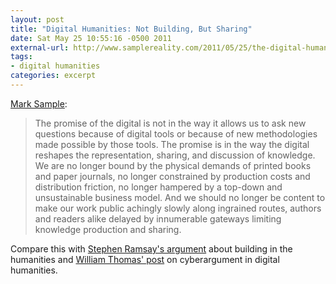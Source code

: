 ```yaml
---
layout: post
title: "Digital Humanities: Not Building, But Sharing"
date: Sat May 25 10:55:16 -0500 2011
external-url: http://www.samplereality.com/2011/05/25/the-digital-humanities-is-not-about-building-its-about-sharing/
tags:
- digital humanities
categories: excerpt
---
```


[Mark Sample](http://www.samplereality.com/2011/05/25/the-digital-humanities-is-not-about-building-its-about-sharing/):

> The promise of the digital is not in the way it allows us to ask new questions because of digital tools or because of new methodologies made possible by those tools. The promise is in the way the digital reshapes the representation, sharing, and discussion of knowledge. We are no longer bound by the physical demands of printed books and paper journals, no longer constrained by production costs and distribution friction, no longer hampered by a top-down and unsustainable business model. And we should no longer be content to make our work public achingly slowly along ingrained routes, authors and readers alike delayed by innumerable gateways limiting knowledge production and sharing.

Compare this with [Stephen Ramsay's argument](http://lenz.unl.edu/papers/2011/01/11/on-building.html) about building in the humanities and [William Thomas' post](http://railroads.unl.edu/blog/?p=454) on cyberargument in digital humanities.
